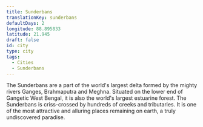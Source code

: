 ```yaml
---
title: Sunderbans
translationKey: sunderbans
defaultDays: 2
longitude: 88.895833
latitude: 21.945
draft: false
id: city
type: city
tags:
  - Cities
  - Sunderbans
---
```

The Sunderbans are a part of the world's largest delta formed by the mighty rivers Ganges, Brahmaputra and Meghna. Situated on the lower end of Gangetic West Bengal, it is also the world's largest estuarine forest. The Sunderbans is criss-crossed by hundreds of creeks and tributaries. It is one of the most attractive and alluring places remaining on earth, a truly undiscovered paradise.